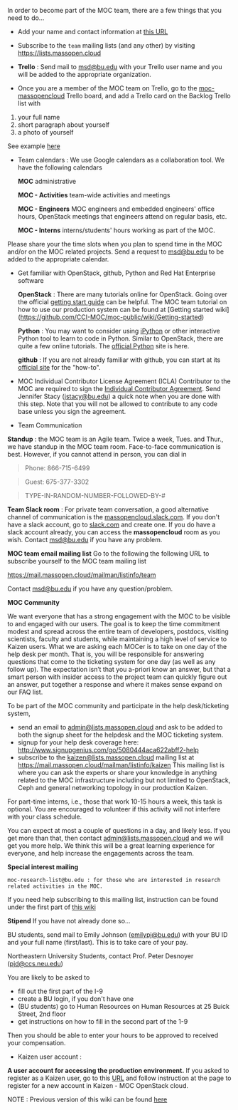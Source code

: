 
In order to become part of the MOC team, there are a few things that you need to do...

* Add your name and contact information at [this URL](https://github.com/CCI-MOC/moc-public/wiki/People)

* Subscribe to the `team` mailing lists (and any other) by visiting https://lists.massopen.cloud

* **Trello** : Send mail to msd@bu.edu with your Trello user name and you will be added to the appropriate organization.

* Once you are a member of the MOC team on Trello, go to the [moc-massopencloud](https://trello.com/b/2IMwDpdi/moc-massopencloud) Trello board, and add a Trello card on the Backlog Trello list with
1. your full name
2. short paragraph about yourself
3. a photo of yourself

See example [here](https://trello.com/c/NF4xQCuq/102-sirine-benbrahim)

* Team calendars : We use Google calendars as a collaboration tool. We have the following calendars

    **MOC** administrative

    **MOC - Activities** team-wide activities and meetings

    **MOC - Engineers** MOC engineers and embedded engineers' office hours, OpenStack meetings that engineers attend on regular basis, etc.

    **MOC - Interns**  interns/students' hours working as part of the MOC.

Please share your the time slots when you plan to spend time in the MOC and/or on the MOC related projects. Send a request to msd@bu.edu to be added to the appropriate calendar.

* Get familiar with OpenStack, github, Python and Red Hat Enterprise software

    **OpenStack** : There are many tutorials online for OpenStack. Going over the official [getting start guide](http://docs.openstack.org/admin-guide-cloud/content/ch_getting-started-with-openstack.html) can be helpful. The MOC team tutorial on how to use our production system can be found at [Getting started wiki] (https://github.com/CCI-MOC/moc-public/wiki/Getting-started)

    **Python** : You may want to consider using [iPython](http://ipython.org/) or other interactive Python tool to learn to code in Python. Similar to OpenStack, there are quite a few online tutorials. The [official Python](https://www.python.org/) site is here.

    **github** : If you are not already familiar with github, you can start at its [official site](https://github.com/) for the "how-to".

* MOC Individual Contributor License Agreement (ICLA)
Contributor to the MOC are required to sign the [Individual Contributor Agreement](https://massopen.cloud/blog/individual-contributor-license-agreement/). Send Jennifer Stacy (jstacy@bu.edu) a quick note when you are done with this step. Note that you will not be allowed to contribute to any code base unless you sign the agreement.

* Team Communication

**Standup** : the MOC team is an Agile team. Twice a week, Tues. and Thur., we have standup in the MOC team room. Face-to-face communication is best. However, if you cannot attend in person, you can dial in

> Phone: 866-715-6499

> Guest: 675-377-3302

> TYPE-IN-RANDOM-NUMBER-FOLLOWED-BY-#

**Team Slack room** : For private team conversation, a good alternative channel of communication is the [massopencloud.slack.com](https://massopencloud.slack.com/). If you don't have a slack account, go to [slack.com](https://slack.com) and create one. If you do have a slack account already, you can access the **massopencloud** room as you wish. Contact msd@bu.edu if you have any problem.

**MOC team email mailing list**
Go to the following the following URL to subscribe yourself to the MOC team mailing list

https://mail.massopen.cloud/mailman/listinfo/team

Contact msd@bu.edu if you have any question/problem.

**MOC Community**

We want everyone that has a strong engagement with the MOC to be visible to and engaged with our users. The goal is to keep the time commitment modest and spread across the entire team of developers, postdocs, visiting scientists, faculty and students, while maintaining a high level of service to Kaizen users.   What we are asking each MOCer is to take on one day of the help desk per month.  That is, you will be responsible for answering questions that come to the ticketing system for one day (as well as any follow up).  The expectation isn’t that you a-priori know an answer, but that a smart person with insider access to the project team can quickly figure out an answer, put together a response and where it makes sense expand on our FAQ list.

To be part of the MOC community and participate in the help desk/ticketing system,
* send an email to admin@lists.massopen.cloud and ask to be added to both the signup sheet for the helpdesk and the MOC ticketing system.
* signup for your help desk coverage here: http://www.signupgenius.com/go/5080444aca622abff2-help
* subscribe to the kaizen@lists.massopen.cloud mailing list at https://mail.massopen.cloud/mailman/listinfo/kaizen
This mailing list is where you can ask the experts or share your knowledge in anything related to the MOC infrastructure including but not limited to OpenStack, Ceph and general networking topology in our production Kaizen.

For part-time interns, i.e., those that work 10-15 hours a week, this task is optional. You are encouraged to volunteer if this activity will not interfere with your class schedule.

You can expect at most a couple of questions in a day, and likely less. If you get more than that, then contact admin@lists.massopen.cloud and we will get you more help. We think this will be a great learning experience for everyone, and help increase the engagements across the team.

**Special interest mailing**

    moc-research-list@bu.edu : for those who are interested in research related activities in the MOC.

If you need help subscribing to this mailing list, instruction can be found under the first part of [this wiki](https://github.com/CCI-MOC/moc/wiki/Outdated-To-do-list-for-New-MOC-Intern-Member)

**Stipend**
If you have not already done so...

  BU students, send mail to Emily Johnson (emilypj@bu.edu) with your BU ID and your full name (first/last). This is to take care of your pay.

  Northeastern University Students, contact Prof. Peter Desnoyer (pjd@ccs.neu.edu)

You are likely to be asked to
* fill out the first part of the I-9
* create a BU login, if you don't have one
* (BU students) go to Human Resources on Human Resources at 25 Buick Street, 2nd floor
* get instructions on how to fill in the second part of the 1-9

Then you should be able to enter your hours to be approved to received your compensation.

* Kaizen user account :

**A user account for accessing the production environment.**
If you asked to register as a Kaizen user, go to this [URL](https://massopen.cloud/blog/user-account-request-form/) and follow instruction at the page to register for a new account in Kaizen - MOC OpenStack cloud.

NOTE : Previous version of this wiki can be found [here](Outdated-To-do-list-for-New-MOC-Intern-Member.html)
